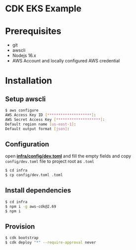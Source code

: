 # CDK EKS Example

# Prerequisites

- git
- awscli
- Nodejs 16.x
- AWS Account and locally configured AWS credential

# Installation

## Setup awscli

```bash
$ aws configure
AWS Access Key ID [********************]:
AWS Secret Access Key [********************]:
Default region name [us-east-1]:
Default output format [json]:
```

## Configuration

open [**infra/config/dev.toml**](/infra/config/dev.toml) and fill the empty fields
and copy `config/dev.toml` file to project root as `.toml`

```bash
$ cd infra
$ cp config/dev.toml .toml
```

## Install dependencies

```bash
$ cd infra
$ npm i -g aws-cdk@2.69
$ npm i
```

## Provision

```bash
$ cdk bootstrap
$ cdk deploy "*" --require-approval never
```
